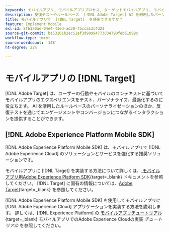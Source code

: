 ```yaml
---
keywords: モバイルアプリ, モバイルアプリプロセス, ターゲットモバイルアプリ, モバイルターゲット場所, モバイルアプリ成功指標
description: 反復テストやルールベース  [!DNL Adobe Target] AI を利用したパーソナライゼーションにより、モバイルアプリの最適化とパーソナライゼーションに使用を拡大する方法を説明します。
title: モバイルアプリで  [!DNL Target]  を使用できますか？
feature: Implement Mobile
exl-id: 8f61a0ae-04e4-41ed-ad30-fbcca13c4d21
source-git-commit: ba53161b2ec51af3d90994773034790feb51099c
workflow-type: tm+mt
source-wordcount: '148'
ht-degree: 22%

---
```


# モバイルアプリの [!DNL Target]

[!DNL Adobe Target] は、ユーザーの行動やモバイルのコンテキストに基づいてモバイルアプリのエクスペリエンスをテスト、パーソナライズ、最適化するのに役立ちます。 AI を活用したルールベースのパーソナライゼーションのほか、反復テストを通じてエンゲージメントやコンバージョンにつながるインタラクションを提供することができます。

## [!DNL Adobe Experience Platform Mobile SDK]

[!DNL Adobe Experience Platform Mobile SDK] は、モバイルアプリで [!DNL Adobe Experience Cloud] のソリューションとサービスを強化する推奨ソリューションです。

モバイルアプリに [!DNL Target] を実装する方法について詳しくは、[ モバイルアプリ用Adobe Experience Platform SDK](https://developer.adobe.com/client-sdks/documentation/){target=_blank} ドキュメントを参照してください。 [!DNL Target] に固有の情報については、[Adobe Target](https://developer.adobe.com/client-sdks/documentation/adobe-target/){target=_blank} を参照してください。

[!DNL Adobe Experience Platform Mobile SDK] を使用してモバイルアプリに [!DNL Adobe Experience Cloud] アプリケーションを実装する方法を説明します。 詳しくは、[!DNL Experience Platform] の [ モバイルアプリチュートリアル ](https://experienceleague.adobe.com/docs/platform-learn/implement-mobile-sdk/overview.html){target=_blank} モバイルアプリでのAdobe Experience Cloudの実装 *チュートリアル* を参照してください。
